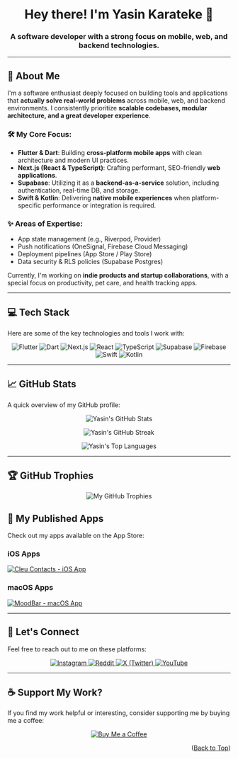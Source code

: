 <div id="top"></div>

<h1 align="center">Hey there! I'm Yasin Karateke 👋</h1>
<h3 align="center">A software developer with a strong focus on mobile, web, and backend technologies.</h3>

---

## 🚀 About Me

I'm a software enthusiast deeply focused on building tools and applications that **actually solve real-world problems** across mobile, web, and backend environments. I consistently prioritize **scalable codebases, modular architecture, and a great developer experience**.

### 🛠️ My Core Focus:

-   **Flutter & Dart**: Building **cross-platform mobile apps** with clean architecture and modern UI practices.
-   **Next.js (React & TypeScript)**: Crafting performant, SEO-friendly **web applications**.
-   **Supabase**: Utilizing it as a **backend-as-a-service** solution, including authentication, real-time DB, and storage.
-   **Swift & Kotlin**: Delivering **native mobile experiences** when platform-specific performance or integration is required.

### ✨ Areas of Expertise:

-   App state management (e.g., Riverpod, Provider)
-   Push notifications (OneSignal, Firebase Cloud Messaging)
-   Deployment pipelines (App Store / Play Store)
-   Data security & RLS policies (Supabase Postgres)

Currently, I'm working on **indie products and startup collaborations**, with a special focus on productivity, pet care, and health tracking apps.

---

## 💻 Tech Stack

Here are some of the key technologies and tools I work with:

<p align="center">
  <img src="https://img.shields.io/badge/Flutter-%2302569B.svg?style=for-the-badge&logo=Flutter&logoColor=white" alt="Flutter" />
  <img src="https://img.shields.io/badge/Dart-%230175C2.svg?style=for-the-badge&logo=dart&logoColor=white" alt="Dart" />
  <img src="https://img.shields.io/badge/Next.js-black?style=for-the-badge&logo=next.js&logoColor=white" alt="Next.js" />
  <img src="https://img.shields.io/badge/React-%2320232a.svg?style=for-the-badge&logo=react&logoColor=%2361DAFB" alt="React" />
  <img src="https://img.shields.io/badge/TypeScript-%23007ACC.svg?style=for-the-badge&logo=typescript&logoColor=white" alt="TypeScript" />
  <img src="https://img.shields.io/badge/Supabase-3ECF8E?style=for-the-badge&logo=supabase&logoColor=white" alt="Supabase" />
  <img src="https://img.shields.io/badge/Firebase-%23039BE5.svg?style=for-the-badge&logo=firebase&logoColor=white" alt="Firebase" />
  <img src="https://img.shields.io/badge/Swift-F54A2A?style=for-the-badge&logo=swift&logoColor=white" alt="Swift" />
  <img src="https://img.shields.io/badge/Kotlin-%237F52FF.svg?style=for-the-badge&logo=kotlin&logoColor=white" alt="Kotlin" />
</p>

---

## 📈 GitHub Stats

A quick overview of my GitHub profile:

<p align="center">
  <img src="https://github-readme-stats.vercel.app/api?username=ykarateke&theme=radical&hide_border=true&include_all_commits=true&count_private=true&show_icons=true&title_color=236ad3&icon_color=236ad3&text_color=ffffff&bg_color=0d1117" alt="Yasin's GitHub Stats" />
</p>
<p align="center">
  <img src="https://streak-stats.demolab.com/?user=ykarateke&theme=radical&hide_border=true&dates=DD%2FMM%2FYYYY&background=0d1117&ring=236ad3&fire=236ad3&currStreakLabel=236ad3" alt="Yasin's GitHub Streak" />
</p>
<p align="center">
  <img src="https://github-readme-stats.vercel.app/api/top-langs/?username=ykarateke&theme=radical&hide_border=true&layout=compact&title_color=236ad3&icon_color=236ad3&text_color=ffffff&bg_color=0d1117" alt="Yasin's Top Languages" />
</p>

---

## 🏆 GitHub Trophies

<p align="center">
  <img src="https://github-profile-trophy.vercel.app/?username=ykarateke&theme=radical&no-frame=true&no-bg=false&margin-w=4" alt="My GitHub Trophies" />
</p>

## 📱 My Published Apps

Check out my apps available on the App Store:

### iOS Apps
<p align="left">
  <a href="https://apps.apple.com/us/app/cleu-contacts/id6748238021?uo=4" target="_blank">
    <img src="https://img.shields.io/badge/Cleu_Contacts-iOS-007AFF?style=for-the-badge&logo=apple&logoColor=white" alt="Cleu Contacts - iOS App" />
  </a>
</p>

### macOS Apps
<p align="left">
  <a href="https://apps.apple.com/us/app/moodbar/id6746422352" target="_blank">
    <img src="https://img.shields.io/badge/MoodBar-macOS-000000?style=for-the-badge&logo=apple&logoColor=white" alt="MoodBar - macOS App" />
  </a>
</p>

---

## 🤝 Let's Connect

Feel free to reach out to me on these platforms:

<p align="center">
  <a href="https://instagram.com/yasinnk_" target="_blank">
    <img src="https://img.shields.io/badge/Instagram-%23E4405F.svg?logo=Instagram&logoColor=white&style=for-the-badge" alt="Instagram" />
  </a>
  <a href="https://reddit.com/user/ykarateke" target="_blank">
    <img src="https://img.shields.io/badge/Reddit-%23FF4500.svg?logo=Reddit&logoColor=white&style=for-the-badge" alt="Reddit" />
  </a>
  <a href="https://x.com/ykarateke" target="_blank">
    <img src="https://img.shields.io/badge/X-black.svg?logo=X&logoColor=white&style=for-the-badge" alt="X (Twitter)" />
  </a>
  <a href="https://www.youtube.com/@yasinkarateke" target="_blank">
    <img src="https://img.shields.io/badge/YouTube-%23FF0000.svg?logo=YouTube&logoColor=white&style=for-the-badge" alt="YouTube" />
  </a>
</p>

---

## ☕ Support My Work?

If you find my work helpful or interesting, consider supporting me by buying me a coffee:

<p align="center">
  <a href="https://buymeacoffee.com/github.com/ykarateke" target="_blank">
    <img src="https://img.shields.io/badge/Buy%20Me%20a%20Coffee-ffdd00?style=for-the-badge&logo=buy-me-a-coffee&logoColor=black" alt="Buy Me a Coffee" />
  </a>
</p>

<p align="right">(<a href="#top">Back to Top</a>)</p>
